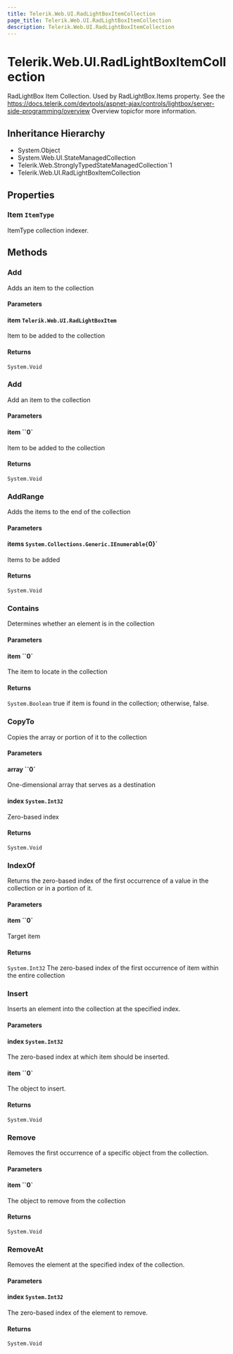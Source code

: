 ```yaml
---
title: Telerik.Web.UI.RadLightBoxItemCollection
page_title: Telerik.Web.UI.RadLightBoxItemCollection
description: Telerik.Web.UI.RadLightBoxItemCollection
---
```


# Telerik.Web.UI.RadLightBoxItemCollection

RadLightBox Item Collection. Used by RadLightBox.Items property.
            See the https://docs.telerik.com/devtools/aspnet-ajax/controls/lightbox/server-side-programming/overview Overview topicfor more information.

## Inheritance Hierarchy

* System.Object
* System.Web.UI.StateManagedCollection
* Telerik.Web.StronglyTypedStateManagedCollection`1
* Telerik.Web.UI.RadLightBoxItemCollection

## Properties

###  Item `ItemType`

ItemType collection indexer.

## Methods

###  Add

Adds an item to the collection

#### Parameters

#### item `Telerik.Web.UI.RadLightBoxItem`

Item to be added to the collection

#### Returns

`System.Void` 

###  Add

Add an item to the collection

#### Parameters

#### item ``0`

Item to be added to the collection

#### Returns

`System.Void` 

###  AddRange

Adds the items to the end of the collection

#### Parameters

#### items `System.Collections.Generic.IEnumerable{`0}`

Items to be added

#### Returns

`System.Void` 

###  Contains

Determines whether an element is in the collection

#### Parameters

#### item ``0`

The item to locate in the collection

#### Returns

`System.Boolean` true if item is found in the collection; otherwise, false.

###  CopyTo

Copies the array or portion of it to the collection

#### Parameters

#### array ``0`

One-dimensional array that serves as a destination

#### index `System.Int32`

Zero-based index

#### Returns

`System.Void` 

###  IndexOf

Returns the zero-based index of the first occurrence of a value in the collection or in a portion of it.

#### Parameters

#### item ``0`

Target item

#### Returns

`System.Int32` The zero-based index of the first occurrence of item within the entire collection

###  Insert

Inserts an element into the collection at the specified index.

#### Parameters

#### index `System.Int32`

The zero-based index at which item should be inserted.

#### item ``0`

The object to insert.

#### Returns

`System.Void` 

###  Remove

Removes the first occurrence of a specific object from the collection.

#### Parameters

#### item ``0`

The object to remove from the collection

#### Returns

`System.Void` 

###  RemoveAt

Removes the element at the specified index of the collection.

#### Parameters

#### index `System.Int32`

The zero-based index of the element to remove.

#### Returns

`System.Void` 


